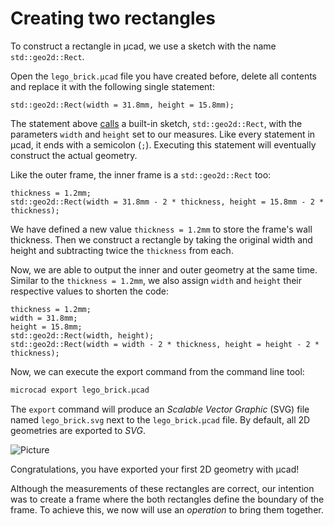 # Creating two rectangles

To construct a rectangle in µcad, we use a sketch with the name `std::geo2d::Rect`.

Open the `lego_brick.µcad` file you have created before, delete all contents and
replace it with the following single statement:

```µcad,tutorial_2d_rect
std::geo2d::Rect(width = 31.8mm, height = 15.8mm);
```

The statement above [calls](../structure/calls.md) a built-in sketch, `std::geo2d::Rect`,
with the parameters `width` and `height` set to our measures.
Like every statement in µcad, it ends with a semicolon (`;`).
Executing this statement will eventually construct the actual geometry.

Like the outer frame, the inner frame is a `std::geo2d::Rect` too:

```µcad,tutorial_2d_inner
thickness = 1.2mm;
std::geo2d::Rect(width = 31.8mm - 2 * thickness, height = 15.8mm - 2 * thickness);
```

We have defined a new value `thickness = 1.2mm` to store the frame's wall thickness.
Then we construct a rectangle by taking the original width and height and subtracting
twice the `thickness` from each.

Now, we are able to output the inner and outer geometry at the same time.
Similar to the `thickness = 1.2mm`, we also assign `width` and `height` their respective
values to shorten the code:

```µcad,tutorial_2d_inner_outer
thickness = 1.2mm;
width = 31.8mm;
height = 15.8mm;
std::geo2d::Rect(width, height);
std::geo2d::Rect(width = width - 2 * thickness, height = height - 2 * thickness);
```

Now, we can execute the export command from the command line tool:

```sh
microcad export lego_brick.µcad
```

The `export` command will produce an *Scalable Vector Graphic* (SVG) file named `lego_brick.svg`
next to the `lego_brick.µcad` file.
By default, all 2D geometries are exported to *SVG*.

![Picture](lego_brick.svg)

Congratulations, you have exported your first 2D geometry with µcad!

Although the measurements of these rectangles are correct, our intention was to create a
frame where the both rectangles define the boundary of the frame.
To achieve this, we now will use an *operation* to bring them together.
